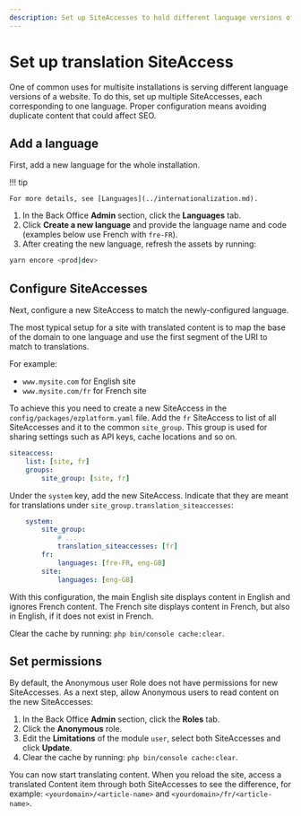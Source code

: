 ```yaml
---
description: Set up SiteAccesses to hold different language versions of a site.
---
```


# Set up translation SiteAccess

One of common uses for multisite installations is serving different language versions of a website.
To do this, set up multiple SiteAccesses, each corresponding to one language.
Proper configuration means avoiding duplicate content that could affect SEO.

## Add a language

First, add a new language for the whole installation.

!!! tip

    For more details, see [Languages](../internationalization.md).

1. In the Back Office **Admin** section, click the **Languages** tab.
1. Click **Create a new language** and provide the language name and code (examples below use French with `fre-FR`).
1. After creating the new language, refresh the assets by running:

```bash
yarn encore <prod|dev>
```

## Configure SiteAccesses

Next, configure a new SiteAccess to match the newly-configured language.

The most typical setup for a site with translated content is to map the base of the domain to one language
and use the first segment of the URI to match to translations.

For example:

- `www.mysite.com` for English site
- `www.mysite.com/fr` for French site

To achieve this you need to create a new SiteAccess in the `config/packages/ezplatform.yaml` file.
Add the `fr` SiteAccess to list of all SiteAccesses and it to the common `site_group`.
This group is used for sharing settings such as API keys, cache locations and so on.

``` yaml
siteaccess:
    list: [site, fr]
    groups:
        site_group: [site, fr]
```

Under the `system` key, add the new SiteAccess.
Indicate that they are meant for translations under `site_group.translation_siteaccesses`:

``` yaml
    system:
        site_group:
            # ...
            translation_siteaccesses: [fr]
        fr:
            languages: [fre-FR, eng-GB]
        site:
            languages: [eng-GB]
```

With this configuration, the main English site displays content in English and ignores French content.
The French site displays content in French, but also in English, if it does not exist in French.

Clear the cache by running: `php bin/console cache:clear`.

## Set permissions

By default, the Anonymous user Role does not have permissions for new SiteAccesses.
As a next step, allow Anonymous users to read content on the new SiteAccesses:

1. In the Back Office **Admin** section, click the **Roles** tab.
1. Click the **Anonymous** role.
1. Edit the **Limitations** of the module `user`, select both SiteAccesses and click **Update**.
1. Clear the cache by running: `php bin/console cache:clear`.

You can now start translating content.
When you reload the site, access a translated Content item through both SiteAccesses to see the difference,
for example: `<yourdomain>/<article-name>` and `<yourdomain>/fr/<article-name>`.
